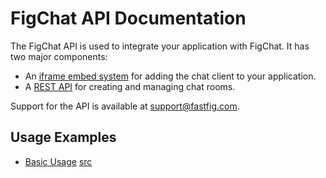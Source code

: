 FigChat API Documentation
=========================

The FigChat API is used to integrate your application with FigChat.  It has two major components:
- An [iframe embed system](docs/iframe.md) for adding the chat client to your application.
- A [REST API](docs/REST.md) for creating and managing chat rooms.

Support for the API is available at [support@fastfig.com](mailto:support@fastfig.com).

Usage Examples
--------------
- [Basic Usage]() [src](/examples/basic.html)